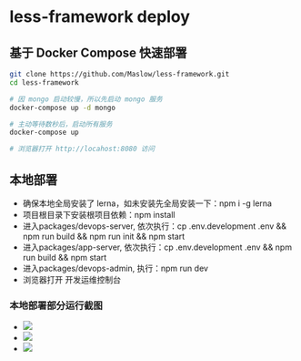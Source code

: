 # less-framework deploy

## 基于 Docker Compose 快速部署

```sh
git clone https://github.com/Maslow/less-framework.git
cd less-framework

# 因 mongo 启动较慢，所以先启动 mongo 服务
docker-compose up -d mongo

# 主动等待数秒后，启动所有服务
docker-compose up

# 浏览器打开 http://locahost:8080 访问
```

## 本地部署

- 确保本地全局安装了 lerna，如未安装先全局安装一下：npm i -g lerna
- 项目根目录下安装根项目依赖：npm install
- 进入packages/devops-server, 依次执行：cp .env.development .env && npm run build && npm run init && npm start
- 进入packages/app-server, 依次执行：cp .env.development .env && npm run build && npm start
- 进入packages/devops-admin, 执行：npm run dev 
- 浏览器打开 开发运维控制台
  
### 本地部署部分运行截图
- ![](https://i.bmp.ovh/imgs/2021/08/0c21b3c97bd799a1.png)
- ![](https://i.bmp.ovh/imgs/2021/08/f10e7feacc47306d.png)
- ![](https://i.bmp.ovh/imgs/2021/08/49cb6b7af9ef244b.png)
